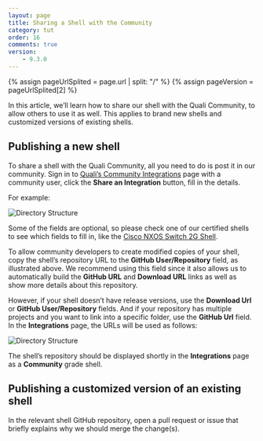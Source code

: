```yaml
---
layout: page
title: Sharing a Shell with the Community
category: tut
order: 16
comments: true
version:
    - 9.3.0
---
```


{% assign pageUrlSplited = page.url | split: "/" %}
{% assign pageVersion = pageUrlSplited[2] %}

In this article, we’ll learn how to share our shell with the Quali Community, to allow others to use it as well. This applies to brand new shells and customized versions of existing shells.

## Publishing a new shell

To share a shell with the Quali Community, all you need to do is post it in our community. 
Sign in to <a href="https://community.quali.com/integrations" target="_blank">Quali’s Community Integrations</a> page with a community user, click the **Share an Integration** button, fill in the details. 

For example:

![Directory Structure]({{site.baseurl}}/assets/new-integration-shell.png)

Some of the fields are optional, so please check one of our certified shells to see which fields to fill in, like the <a href="https://community.quali.com/repos/1336/cisco-nxos-switch-shell-2g-1" target="_blank">Cisco NXOS Switch 2G Shell</a>.

To allow community developers to create modified copies of your shell, copy the shell’s repository URL to the **GitHub User/Repository** field, as illustrated above. We recommend using this field since it also allows us to automatically build the **GitHub URL** and **Download URL** links as well as show more details about this repository.

However, if your shell doesn’t have release versions, use the **Download Url** or **GitHub User/Repository** fields. And if your repository has multiple projects and you want to link into a specific folder, use the **GitHub Url** field. In the **Integrations** page, the URLs will be used as follows:

![Directory Structure]({{site.baseurl}}/assets/new-integration-post.png)

The shell’s repository should be displayed shortly in the **Integrations** page as a **Community** grade shell.

## Publishing a customized version of an existing shell

In the relevant shell GitHub repository, open a pull request or issue that briefly explains why we should merge the change(s).
